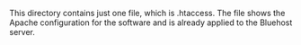 This directory contains just one file, which is .htaccess. The file shows the Apache configuration for the software and is already applied to the Bluehost server.
